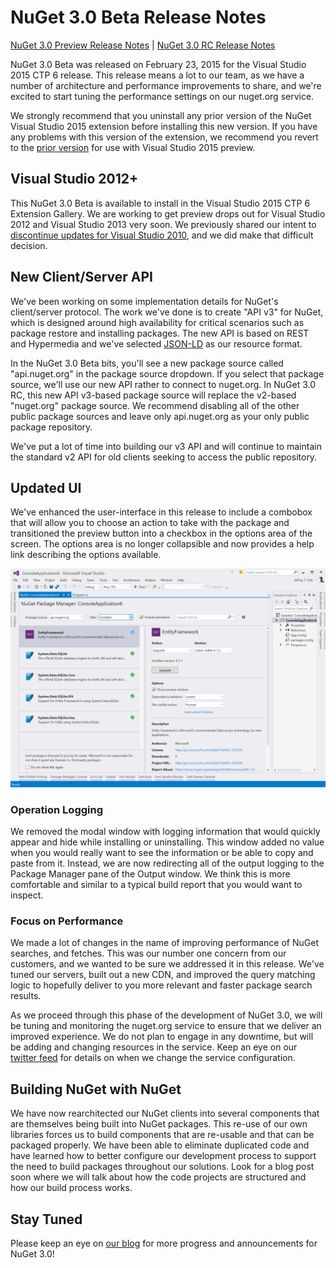 # NuGet 3.0 Beta Release Notes

[NuGet 3.0 Preview Release Notes](/nuget/release-notes/nuget-3.0-preview) | [NuGet 3.0 RC Release Notes](/nuget/release-notes/nuget-3.0-rc)

NuGet 3.0 Beta was released on February 23, 2015 for the Visual Studio 2015 CTP 6 release. This release means a lot to our team, as we have a number of architecture and performance improvements to share, and we're excited to start tuning the performance settings on our nuget.org service.

We strongly recommend that you uninstall any prior version of the NuGet Visual Studio 2015 extension before installing this new version.  If you have any problems with this version of the extension, we recommend you revert to the [prior version](http://nuget.codeplex.com/downloads/get/909582) for use with Visual Studio 2015 preview.

## Visual Studio 2012+

This NuGet 3.0 Beta is available to install in the Visual Studio 2015 CTP 6 Extension Gallery. We are working to get preview drops out for Visual Studio 2012 and Visual Studio 2013 very soon. We previously shared our intent to [discontinue updates for Visual Studio 2010](http://blog.nuget.org/20141002/visual-studio-2010.html), and we did make that difficult decision.

## New Client/Server API

We've been working on some implementation details for NuGet's client/server protocol. The work we've done is to create "API v3" for NuGet, which is designed around high availability for critical scenarios such as package restore and installing packages. The new API is based on REST and Hypermedia and we've selected [JSON-LD](http://json-ld.org) as our resource format.

In the NuGet 3.0 Beta bits, you'll see a new package source called "api.nuget.org" in the package source dropdown.   If you select that package source, we'll use our new API rather to connect to nuget.org. In NuGet 3.0 RC, this new API v3-based package source will replace the v2-based "nuget.org" package source.  We recommend disabling all of the other public package sources and leave only api.nuget.org as your only public package repository.  

We've put a lot of time into building our v3 API and will continue to maintain the standard v2 API for old clients seeking to access the public repository.

## Updated UI

We've enhanced the user-interface in this release to include a combobox that will allow you to choose an action to take with the package and transitioned the preview button into a checkbox in the options area of the screen.  The options area is no longer collapsible and now provides a help link describing the options available.

![The new NuGet UI](./media/NuGet-3.0-Beta/updated-ui.png)


### Operation Logging

We removed the modal window with logging information that would quickly appear and hide while installing or uninstalling.  This window added no value when you would really want to see the information or be able to copy and paste from it.  Instead, we are now redirecting all of the output logging to the Package Manager pane of the Output window.  We think this is more comfortable and similar to a typical build report that you would want to inspect.


### Focus on Performance 

We made a lot of changes in the name of improving performance of NuGet searches, and fetches.  This was our number one concern from our customers, and we wanted to be sure we addressed it in this release.  We've tuned our servers, built out a new CDN, and improved the query matching logic to hopefully deliver to you more relevant and faster package search results.

As we proceed through this phase of the development of NuGet 3.0, we will be tuning and monitoring the nuget.org service to ensure that we deliver an improved experience.  We do not plan to engage in any downtime, but will be adding and changing resources in the service.  Keep an eye on our [twitter feed](http://twitter.com/nuget) for details on when we change the service configuration.

## Building NuGet with NuGet

We have now rearchitected our NuGet clients into several components that are themselves being built into NuGet packages. This re-use of our own libraries forces us to build components that are re-usable and that can be packaged properly.  We have been able to eliminate duplicated code and have learned how to better configure our development process to support the need to build packages throughout our solutions.  Look for a blog post soon where we will talk about how the code projects are structured and how our build process works. 

## Stay Tuned

Please keep an eye on [our blog](http://blog.nuget.org) for more progress and announcements for NuGet 3.0!
